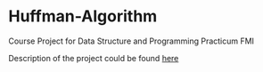 # Huffman-Algorithm
Course Project for Data Structure and Programming Practicum FMI

Description of the project could be found [here](https://github.com/yanazdravkova/Huffman-Algorithm/blob/master/desription.pdf)
